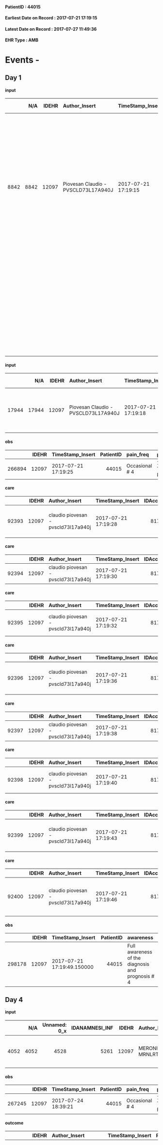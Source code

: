 
#### PatientID : 44015
#### Earliest Date on Record : 2017-07-21 17:19:15
#### Latest Date on Record : 2017-07-27 11:49:36
#### EHR Type : AMB

# Events - 

## Day 1

#### input
|      |    N/A |   IDEHR | Author_Insert                       | TimeStamp_Insert    |   IDAccess | EHRType   |   PatientID |   IDDigitalSignDocument | persone_vicine   |   Unnamed: 0_y |   IDANAMNESI_MED |   Non_Rilevabile_y | Note_Non_Rilevabile_y   | opt_consapevolezza                            | diagnosis                                                                                                                                                                                                                                                                                                                                             |
|-----:|-------:|--------:|:------------------------------------|:--------------------|-----------:|:----------|------------:|------------------------:|:-----------------|---------------:|-----------------:|-------------------:|:------------------------|:----------------------------------------------|:------------------------------------------------------------------------------------------------------------------------------------------------------------------------------------------------------------------------------------------------------------------------------------------------------------------------------------------------------|
| 8842 |   8842 |   12097 | Piovesan Claudio - PVSCLD73L17A940J | 2017-07-21 17:19:15 |      81766 | AMB       |       44015 |                  825262 | N/A              |          13565 |             6969 |                  0 | NR                      | Full Awareness of diagnosis and prognosis # 5 | aa 71, neoplasia polmonare destra metastatica allo scheletro (bacino, sterno, rachide dorso-lombare, trocantere destro), ai tessuti molli (gluteo sinistro, braccio destro, vasto laterale sinistro), surrene sinistro, base linguale e polmoni bilateralmente (diagnosi 3/2017). Radioterapia su testa femorale e femore prossimale destro (5/2017). |
|      |        |         |                                     |                     |            |           |             |                         |                  |                |                  |                    |                         |                                               | Polmonite bilaterale a focolai multipli (7/2017).                                                                                                                                                                                                                                                                                                     |
|      |        |         |                                     |                     |            |           |             |                         |                  |                |                  |                    |                         |                                               | TEA, appendicectomia; IMA pregresso; AOAI secondaria a stenosi aortica sottorenale; BPCO in ex-fumatore; ipertensione arteriosa; dislipidemia.                                                                                                                                                                                                        |

#### input
|       |    N/A |   IDEHR | Author_Insert                       | TimeStamp_Insert    |   IDAccess | EHRType   |   PatientID |   IDDigitalSignDocument | persone_vicine   |   Unnamed: 0_y.1 |   IDDIAGNOSI_ICD |   Non_Rilevabile_y.1 | Note_Non_Rilevabile_y.1   | I_ICD                                                               | II_ICD                                                       | III_ICD                                          | IV_ICD                                                         | V_ICD                                   | VI_ICD                                                         | I_Anno   | II_Anno   | III_Anno   | IV_Anno   | I_Mese   |
|------:|-------:|--------:|:------------------------------------|:--------------------|-----------:|:----------|------------:|------------------------:|:-----------------|-----------------:|-----------------:|---------------------:|:--------------------------|:--------------------------------------------------------------------|:-------------------------------------------------------------|:-------------------------------------------------|:---------------------------------------------------------------|:----------------------------------------|:---------------------------------------------------------------|:---------|:----------|:-----------|:----------|:---------|
| 17944 |  17944 |   12097 | Piovesan Claudio - PVSCLD73L17A940J | 2017-07-21 17:19:18 |      81766 | AMB       |       44015 |                  825263 | N/A              |             3505 |             3505 |                    0 | NR                        | 1628 - Tumori maligni di altre parti dei bronchi o dei polmoni#2068 | 1985 - Tumori maligni secondari di osso e midollo osseo#2162 | 1970 - Tumori maligni secondari del polmone#2148 | 1987 - Tumori maligni secondari della ghiandola surrenale#2164 | 412 - Infarto miocardico pregresso#2340 | 49120 - Bronchite cronica ostruttiva, senza esacerbazione#2587 | 2017#57  | 2017#57   | 2017#57    | 2017#57   | 03#03    |

#### obs
|        |   IDEHR | TimeStamp_Insert    |   PatientID | pain_freq      | pain_relief              |
|-------:|--------:|:--------------------|------------:|:---------------|:-------------------------|
| 266894 |   12097 | 2017-07-21 17:19:25 |       44015 | Occasional # 4 | 100% - Total Relief # 10 |

#### care
|       |   IDEHR | Author_Insert                       | TimeStamp_Insert    |   IDAccess | EHRType   |   PatientID |   IDTERAPIE_OUTPAT_VIDAS | ds_dose   | opt_via_di_somm   | ds_ora   | dt_data_inizio      | ds_note_y       |   opt_pregressa |   opt_somm_terapia |   opt_estemporanea |   opt_termina |   opt_somm_in_pompa | opt_farmaco                                    |
|------:|--------:|:------------------------------------|:--------------------|-----------:|:----------|------------:|-------------------------:|:----------|:------------------|:---------|:--------------------|:----------------|----------------:|-------------------:|-------------------:|--------------:|--------------------:|:-----------------------------------------------|
| 92393 |   12097 | claudio piovesan - pvscld73l17a940j | 2017-07-21 17:19:28 |      81766 | amb       |       44015 |                    70029 | 1 tablet  | oral # 0 = 0      | 09 # 9   | 2017-07-21 00:00:00 | after breakfast |               0 |                  0 |                  0 |             0 |                   0 | prednisone (25 mg tablets deltacortene) # 1449 |

#### care
|       |   IDEHR | Author_Insert                       | TimeStamp_Insert    |   IDAccess | EHRType   |   PatientID |   IDTERAPIE_OUTPAT_VIDAS | ds_altro_farmaco       | ds_dose   | opt_via_di_somm   | ds_ora   | dt_data_inizio      |   opt_pregressa |   opt_somm_terapia |   opt_estemporanea |   opt_termina |   opt_somm_in_pompa | opt_farmaco              |
|------:|--------:|:------------------------------------|:--------------------|-----------:|:----------|------------:|-------------------------:|:-----------------------|:----------|:------------------|:---------|:--------------------|----------------:|-------------------:|-------------------:|--------------:|--------------------:|:-------------------------|
| 92394 |   12097 | claudio piovesan - pvscld73l17a940j | 2017-07-21 17:19:30 |      81766 | amb       |       44015 |                    70030 | felodipine 5 mg tablet | 1 tablet  | oral # 0 = 0      | 08 # 8   | 2017-07-21 00:00:00 |               0 |                  0 |                  0 |             0 |                   0 | other (see notes) # 2004 |

#### care
|       |   IDEHR | Author_Insert                       | TimeStamp_Insert    |   IDAccess | EHRType   |   PatientID |   IDTERAPIE_OUTPAT_VIDAS | ds_dose   | opt_via_di_somm   | ds_ora   | dt_data_inizio      |   opt_pregressa |   opt_somm_terapia |   opt_estemporanea |   opt_termina |   opt_somm_in_pompa | opt_farmaco                                 |
|------:|--------:|:------------------------------------|:--------------------|-----------:|:----------|------------:|-------------------------:|:----------|:------------------|:---------|:--------------------|----------------:|-------------------:|-------------------:|--------------:|--------------------:|:--------------------------------------------|
| 92395 |   12097 | claudio piovesan - pvscld73l17a940j | 2017-07-21 17:19:32 |      81766 | amb       |       44015 |                    70031 | 1 tablet  | oral # 0 = 0      | 08 # 8   | 2017-07-21 00:00:00 |               0 |                  0 |                  0 |             0 |                   0 | bisoprolol (bisoprolol 5 mg tablets) # 1260 |

#### care
|       |   IDEHR | Author_Insert                       | TimeStamp_Insert    |   IDAccess | EHRType   |   PatientID |   IDTERAPIE_OUTPAT_VIDAS | ds_dose   | opt_via_di_somm   | ds_ora   | dt_data_inizio      |   opt_pregressa |   opt_somm_terapia |   opt_estemporanea |   opt_termina |   opt_somm_in_pompa | opt_farmaco                                 |
|------:|--------:|:------------------------------------|:--------------------|-----------:|:----------|------------:|-------------------------:|:----------|:------------------|:---------|:--------------------|----------------:|-------------------:|-------------------:|--------------:|--------------------:|:--------------------------------------------|
| 92396 |   12097 | claudio piovesan - pvscld73l17a940j | 2017-07-21 17:19:36 |      81766 | amb       |       44015 |                    70032 | 1 tablet  | oral # 0 = 0      | 08 # 8   | 2017-07-21 00:00:00 |               0 |                  0 |                  0 |             0 |                   0 | omeprazole (omeprazole 20 mg tablets) # 960 |

#### care
|       |   IDEHR | Author_Insert                       | TimeStamp_Insert    |   IDAccess | EHRType   |   PatientID |   IDTERAPIE_OUTPAT_VIDAS | ds_dose   | opt_via_di_somm   | ds_ora   | dt_data_inizio      |   opt_pregressa |   opt_somm_terapia |   opt_estemporanea |   opt_termina |   opt_somm_in_pompa | opt_farmaco                         |
|------:|--------:|:------------------------------------|:--------------------|-----------:|:----------|------------:|-------------------------:|:----------|:------------------|:---------|:--------------------|----------------:|-------------------:|-------------------:|--------------:|--------------------:|:------------------------------------|
| 92397 |   12097 | claudio piovesan - pvscld73l17a940j | 2017-07-21 17:19:38 |      81766 | amb       |       44015 |                    70033 | 1 tablet  | oral # 0 = 0      | 12 # 12  | 2017-07-21 00:00:00 |               0 |                  0 |                  0 |             0 |                   0 | folic acid (5 mg folina cps) # 1161 |

#### care
|       |   IDEHR | Author_Insert                       | TimeStamp_Insert    |   IDAccess | EHRType   |   PatientID |   IDTERAPIE_OUTPAT_VIDAS | ds_dose   | opt_via_di_somm        | ds_ora   | dt_data_inizio      |   opt_pregressa |   opt_somm_terapia |   opt_estemporanea |   opt_termina |   opt_somm_in_pompa | opt_farmaco                              |
|------:|--------:|:------------------------------------|:--------------------|-----------:|:----------|------------:|-------------------------:|:----------|:-----------------------|:---------|:--------------------|----------------:|-------------------:|-------------------:|--------------:|--------------------:|:-----------------------------------------|
| 92398 |   12097 | claudio piovesan - pvscld73l17a940j | 2017-07-21 17:19:40 |      81766 | amb       |       44015 |                    70034 | 1 ampoule | subcutaneously # 3 = 3 | 16 # 16  | 2017-07-21 00:00:00 |               0 |                  0 |                  0 |             0 |                   0 | fraxiparine (seleparina 5,700 iu) # 1140 |

#### care
|       |   IDEHR | Author_Insert                       | TimeStamp_Insert    |   IDAccess | EHRType   |   PatientID |   IDTERAPIE_OUTPAT_VIDAS | ds_dose   | opt_via_di_somm   | ds_ora   | dt_data_inizio      |   opt_pregressa |   opt_somm_terapia |   opt_estemporanea |   opt_termina |   opt_somm_in_pompa | opt_farmaco                                           |
|------:|--------:|:------------------------------------|:--------------------|-----------:|:----------|------------:|-------------------------:|:----------|:------------------|:---------|:--------------------|----------------:|-------------------:|-------------------:|--------------:|--------------------:|:------------------------------------------------------|
| 92399 |   12097 | claudio piovesan - pvscld73l17a940j | 2017-07-21 17:19:43 |      81766 | amb       |       44015 |                    70035 | 1 tablet  | oral # 0 = 0      | 08 # 8   | 2017-07-21 00:00:00 |               0 |                  0 |                  0 |             0 |                   0 | levofloxacin (500 mg tablets levofloxacin rev) # 1519 |

#### care
|       |   IDEHR | Author_Insert                       | TimeStamp_Insert    |   IDAccess | EHRType   |   PatientID |   IDTERAPIE_OUTPAT_VIDAS | ds_dose   | opt_via_di_somm   | ds_ora                        | dt_data_inizio      |   opt_pregressa |   opt_somm_terapia |   opt_estemporanea |   opt_termina |   opt_somm_in_pompa | opt_farmaco                                                        | Note_al_bisogno                 |
|------:|--------:|:------------------------------------|:--------------------|-----------:|:----------|------------:|-------------------------:|:----------|:------------------|:------------------------------|:--------------------|----------------:|-------------------:|-------------------:|--------------:|--------------------:|:-------------------------------------------------------------------|:--------------------------------|
| 92400 |   12097 | claudio piovesan - pvscld73l17a940j | 2017-07-21 17:19:46 |      81766 | amb       |       44015 |                    70036 | 1 packet  | oral # 0 = 0      | 08 # 8; 20 # 20; # 24 in need | 2017-07-21 00:00:00 |               0 |                  0 |                  0 |             0 |                   0 | + acetaminophen codeine sulfate (30 mg + 500 tachidol bust) # 1634 | if pain, repeated after 4 hours |

#### obs
|        |   IDEHR | TimeStamp_Insert           |   PatientID | awareness                                         |
|-------:|--------:|:---------------------------|------------:|:--------------------------------------------------|
| 298178 |   12097 | 2017-07-21 17:19:49.150000 |       44015 | Full awareness of the diagnosis and prognosis # 4 |


## Day 4

#### input
|      |    N/A |   Unnamed: 0_x |   IDANAMNESI_INF |   IDEHR | Author_Insert                     | TimeStamp_Insert           |   IDAccess | EHRType   |   PatientID |   IDDigitalSignDocument |   Non_Rilevabile_x | Note_Non_Rilevabile_x   | cognitivo_percettivo   | sonno_riposo   | perc_salute                                                    | Perception             | rapporti_fam   | persone_vicine   | Caregiver   | Religion     |
|-----:|-------:|---------------:|-----------------:|--------:|:----------------------------------|:---------------------------|-----------:|:----------|------------:|------------------------:|-------------------:|:------------------------|:-----------------------|:---------------|:---------------------------------------------------------------|:-----------------------|:---------------|:-----------------|:------------|:-------------|
| 4052 |   4052 |           4528 |             5261 |   12097 | MERONI ALBERTO - MRNLRT58E24F205B | 2017-07-24 18:39:14.290000 |      81977 | AMB       |       44015 |                  827868 |                  0 | NR                      | uncontrolled pain # 0  | Insomnia # 0   | perdit√ † Performance # 0; increased dell'affaticabilit√ † # 2 | concern for health # 0 | is # 0         | N/A              | wife        | Catholic # 0 |

#### obs
|        |   IDEHR | TimeStamp_Insert    |   PatientID | pain_freq      | pain_relief              |
|-------:|--------:|:--------------------|------------:|:---------------|:-------------------------|
| 267245 |   12097 | 2017-07-24 18:39:21 |       44015 | Occasional # 4 | 100% - Total Relief # 10 |

#### outcome
|        |   IDEHR | Author_Insert                     | TimeStamp_Insert    |   PatientID |   IDDigitalSignDocument |   IDPAI_VIDAS | opt_problem                                                |   opt_problem_num | opt_obiettivo                                                                                                                                                                                      |   opt_obiettivo_num | opt_stato_problema   |   opt_stato_problema_num | opt_interventi                                                                                                                                                                                                                                                                                                 |   opt_interventi_num |
|-------:|--------:|:----------------------------------|:--------------------|------------:|------------------------:|--------------:|:-----------------------------------------------------------|------------------:|:---------------------------------------------------------------------------------------------------------------------------------------------------------------------------------------------------|--------------------:|:---------------------|-------------------------:|:---------------------------------------------------------------------------------------------------------------------------------------------------------------------------------------------------------------------------------------------------------------------------------------------------------------|---------------------:|
| 104611 |   12097 | MERONI ALBERTO - MRNLRT58E24F205B | 2017-07-24 18:39:23 |       44015 |                  827871 |        106861 | Impaired mobility † / limitation of physical movement # 27 |                 1 | The patient utilizzer√ † ¬ † aids designed to increase the mobilit√ † ¬ † ¬ † ¬ß by establishing priorit√ attivit√ † for † ¬ † daily and reaching the awareness of the limits of his own body # 48 |                   4 | Open Problem # 1     |                        1 | Information - Make sure the patient / caregiver understands the explanations regarding the use of any aid # 344; Information - Explain the causes of fatigue # 346; Counseling - Help the patient identify their resources, abilit√ † ¬ † and interests and eliminate attivit√ † that are not essential. # 342 |                    4 |


## Day 5

#### obs
|        |   IDEHR | TimeStamp_Insert    |   PatientID | pain_freq      |
|-------:|--------:|:--------------------|------------:|:---------------|
| 267431 |   12097 | 2017-07-25 20:18:12 |       44015 | Continuous 0 # |

#### outcome
|        |   IDEHR | Author_Insert                       | TimeStamp_Insert    |   PatientID |   IDDigitalSignDocument |   IDPAI_VIDAS | opt_problem                                                |   opt_problem_num | opt_obiettivo                                                                                                                                                                                      |   opt_obiettivo_num | opt_stato_problema   |   opt_stato_problema_num | opt_interventi                                                                                                                                                                                                                                                                                                 |   opt_interventi_num |
|-------:|--------:|:------------------------------------|:--------------------|------------:|------------------------:|--------------:|:-----------------------------------------------------------|------------------:|:---------------------------------------------------------------------------------------------------------------------------------------------------------------------------------------------------|--------------------:|:---------------------|-------------------------:|:---------------------------------------------------------------------------------------------------------------------------------------------------------------------------------------------------------------------------------------------------------------------------------------------------------------|---------------------:|
| 104862 |   12097 | Claudio Piovesan - PVSCLD73L17A940J | 2017-07-25 20:18:16 |       44015 |                  829241 |        107112 | Impaired mobility † / limitation of physical movement # 27 |                 1 | The patient utilizzer√ † ¬ † aids designed to increase the mobilit√ † ¬ † ¬ † ¬ß by establishing priorit√ attivit√ † for † ¬ † daily and reaching the awareness of the limits of his own body # 48 |                   4 | Open Problem # 1     |                        1 | Information - Make sure the patient / caregiver understands the explanations regarding the use of any aid # 344; Information - Explain the causes of fatigue # 346; Counseling - Help the patient identify their resources, abilit√ † ¬ † and interests and eliminate attivit√ † that are not essential. # 342 |                    4 |

#### outcome
|        |   IDEHR | Author_Insert                       | TimeStamp_Insert    |   PatientID |   IDDigitalSignDocument |   IDPAI_VIDAS | opt_problem                                            |   opt_problem_num | opt_obiettivo                                                                                              |   opt_obiettivo_num | opt_stato_problema   |   opt_stato_problema_num | opt_interventi                                                                                                                                                                                                                                                                                                                                                                                                                                                                                                                                                                                                                           |   opt_interventi_num |
|-------:|--------:|:------------------------------------|:--------------------|------------:|------------------------:|--------------:|:-------------------------------------------------------|------------------:|:-----------------------------------------------------------------------------------------------------------|--------------------:|:---------------------|-------------------------:|:-----------------------------------------------------------------------------------------------------------------------------------------------------------------------------------------------------------------------------------------------------------------------------------------------------------------------------------------------------------------------------------------------------------------------------------------------------------------------------------------------------------------------------------------------------------------------------------------------------------------------------------------|---------------------:|
| 104863 |   12097 | Claudio Piovesan - PVSCLD73L17A940J | 2017-07-25 20:18:18 |       44015 |                  829242 |        107113 | Alteration or risk of impairment of lung function # 26 |                 3 | The patient will not present symptoms that will reduce QoL (epistaxis, cough, hemoptysis, hemoptysis) # 45 |                   4 | Open Problem # 1     |                        1 | Implementation PAI - Administer drugs correctly according to prescription # 276; Implementation of PAI - Evaluate the effectiveness of drug administration # 277; Implementation of PAI - Therapeutic adjustment # 275; Informative - Inform the patient / caregiver on the prevailing signs and symptoms # 281; Informative - Inform the patient / caregiver about the need to reduce the conscience to maintain the QoL if the symptom becomes refractory # 282; Educational - Educate the caregiver / patient to the recognition / treatment of the symptom # 280; Counseling - Sharing with the caregiver the path therapeutic # 279 |                    4 |

#### outcome
|        |   IDEHR | Author_Insert                       | TimeStamp_Insert    |   PatientID |   IDDigitalSignDocument |   IDPAI_VIDAS | opt_problem                                                            |   opt_problem_num | opt_obiettivo                                               |   opt_obiettivo_num | opt_stato_problema   |   opt_stato_problema_num | opt_interventi                                                                                                                                                                                                                                                                                                                                                                          |   opt_interventi_num |
|-------:|--------:|:------------------------------------|:--------------------|------------:|------------------------:|--------------:|:-----------------------------------------------------------------------|------------------:|:------------------------------------------------------------|--------------------:|:---------------------|-------------------------:|:----------------------------------------------------------------------------------------------------------------------------------------------------------------------------------------------------------------------------------------------------------------------------------------------------------------------------------------------------------------------------------------|---------------------:|
| 104864 |   12097 | Claudio Piovesan - PVSCLD73L17A940J | 2017-07-25 20:18:21 |       44015 |                  829243 |        107114 | Alteration of comfort associated with chronic pain and / or acute # 29 |                 2 | The patient riferir√ † ¬ † a satisfactory pain control # 56 |                   1 | Open Problem # 1     |                        1 | Implementation of the IAP - Therapeutic adjustment # 441; Implementation of the IAP - Evaluation of the efficacy of the drug administration # 443; Implementation of the IAP - Administer the drugs correctly according to the prescription # 442; Counseling - Sharing with the patient the therapeutic path # 444; Counseling - Sharing with the caregiver the therapeutic path # 445 |                    2 |

#### care
|       |   IDEHR | Author_Insert                       | TimeStamp_Insert    |   IDAccess | EHRType   |   PatientID |   IDTERAPIE_OUTPAT_VIDAS | ds_dose   | opt_via_di_somm       | ds_ora       | dt_data_inizio      | ds_note_y         |   opt_pregressa |   opt_somm_terapia |   opt_estemporanea |   opt_termina |   opt_somm_in_pompa | opt_farmaco                        | Note_al_bisogno                                       |
|------:|--------:|:------------------------------------|:--------------------|-----------:|:----------|------------:|-------------------------:|:----------|:----------------------|:-------------|:--------------------|:------------------|----------------:|-------------------:|-------------------:|--------------:|--------------------:|:-----------------------------------|:------------------------------------------------------|
| 92753 |   12097 | claudio piovesan - pvscld73l17a940j | 2017-07-25 20:18:23 |      82125 | amb       |       44015 |                    70389 | 1 ampoule | intramuscular # 2 = 2 | at need # 24 | 2017-07-25 00:00:00 | or subcutaneously |               0 |                  0 |                  0 |             0 |                   0 | ketorolac (toradol30 mg fl) # 1571 | if fever or pain (second option), up to 3 times a day |

#### care
|       |   IDEHR | Author_Insert                       | TimeStamp_Insert    |   IDAccess | EHRType   |   PatientID |   IDTERAPIE_OUTPAT_VIDAS | ds_dose   | opt_via_di_somm        | ds_ora       | dt_data_inizio      |   opt_pregressa |   opt_somm_terapia |   opt_estemporanea |   opt_termina |   opt_somm_in_pompa | opt_farmaco                                            | Note_al_bisogno                   |
|------:|--------:|:------------------------------------|:--------------------|-----------:|:----------|------------:|-------------------------:|:----------|:-----------------------|:-------------|:--------------------|----------------:|-------------------:|-------------------:|--------------:|--------------------:|:-------------------------------------------------------|:----------------------------------|
| 92754 |   12097 | claudio piovesan - pvscld73l17a940j | 2017-07-25 20:18:26 |      82125 | amb       |       44015 |                    70390 | 1 ampoule | subcutaneously # 3 = 3 | at need # 24 | 2017-07-25 00:00:00 |               0 |                  0 |                  0 |             0 |                   0 | scopolamine butylbromide (buscopan 20mg / ml fl) # 997 | if gasp or respiratory secretions |

#### care
|       |   IDEHR | Author_Insert                       | TimeStamp_Insert    |   IDAccess | EHRType   |   PatientID |   IDTERAPIE_OUTPAT_VIDAS | ds_dose   | opt_via_di_somm   | ds_ora       | dt_data_inizio      |   opt_pregressa |   opt_somm_terapia |   opt_estemporanea |   opt_termina |   opt_somm_in_pompa | opt_farmaco                                        | Note_al_bisogno                                       |
|------:|--------:|:------------------------------------|:--------------------|-----------:|:----------|------------:|-------------------------:|:----------|:------------------|:-------------|:--------------------|----------------:|-------------------:|-------------------:|--------------:|--------------------:|:---------------------------------------------------|:------------------------------------------------------|
| 92755 |   12097 | claudio piovesan - pvscld73l17a940j | 2017-07-25 20:18:28 |      82125 | amb       |       44015 |                    70391 | 1 tablet  | oral # 0 = 0      | at need # 24 | 2017-07-25 00:00:00 |               0 |                  0 |                  0 |             0 |                   0 | acetaminophen (paracetamol 1000 mg cpr eff) # 1715 | if fever, repeated after 6 hours, up to 3 times a day |

#### care
|       |   IDEHR | Author_Insert                       | TimeStamp_Insert    |   IDAccess | EHRType   |   PatientID |   IDTERAPIE_OUTPAT_VIDAS | ds_dose     | opt_via_di_somm        | ds_ora       | dt_data_inizio      |   opt_pregressa |   opt_somm_terapia |   opt_estemporanea |   opt_termina |   opt_somm_in_pompa | opt_farmaco                                                     | Note_al_bisogno                      |
|------:|--------:|:------------------------------------|:--------------------|-----------:|:----------|------------:|-------------------------:|:------------|:-----------------------|:-------------|:--------------------|----------------:|-------------------:|-------------------:|--------------:|--------------------:|:----------------------------------------------------------------|:-------------------------------------|
| 92756 |   12097 | claudio piovesan - pvscld73l17a940j | 2017-07-25 20:18:31 |      82125 | amb       |       44015 |                    70392 | 1/2 ampoule | subcutaneously # 3 = 3 | at need # 24 | 2017-07-25 00:00:00 |               0 |                  0 |                  0 |             0 |                   0 | morphine hydrochloride (10 mg morphine hydrochloride fl) # 1598 | if pain intensit√ high †, repeatable |

#### obs
|        |   IDEHR | TimeStamp_Insert           |   PatientID | awareness                                         |
|-------:|--------:|:---------------------------|------------:|:--------------------------------------------------|
| 298239 |   12097 | 2017-07-25 20:18:34.047000 |       44015 | Full awareness of the diagnosis and prognosis # 4 |

#### obs
|        |   IDEHR | TimeStamp_Insert           |   PatientID | awareness                                         |
|-------:|--------:|:---------------------------|------------:|:--------------------------------------------------|
| 298249 |   12097 | 2017-07-26 15:05:23.563000 |       44015 | Full awareness of the diagnosis and prognosis # 4 |


## Day 6

#### obs
|        |   IDEHR | TimeStamp_Insert    |   PatientID | pain_freq      |
|-------:|--------:|:--------------------|------------:|:---------------|
| 267609 |   12097 | 2017-07-27 11:49:36 |       44015 | Continuous 0 # |


